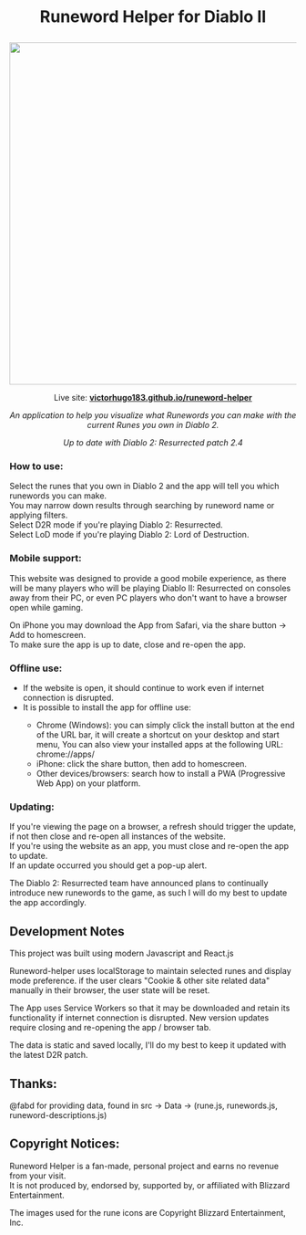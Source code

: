 # <p align="center">Runeword Helper for Diablo II</p>

<p align="center" class="bg-red">
  <img width="600" src="https://user-images.githubusercontent.com/60555502/148111370-37cae89f-1247-41ff-87a2-a4fc288241d3.png" />
</p>

<p align="center">
  Live site: <strong><a href="https://victorhugo183.github.io/runeword-helper/" target="_blank">victorhugo183.github.io/runeword-helper</a></strong>
</p>

<p align="center"><em>An application to help you visualize what Runewords you can make with the current Runes you own in Diablo 2.</em></p>
<p align="center"><em>Up to date with Diablo 2: Resurrected patch 2.4</em></p>

### How to use:
Select the runes that you own in Diablo 2 and the app will tell you which runewords you can make.<br>
You may narrow down results through searching by runeword name or applying filters.<br>
Select D2R mode if you're playing Diablo 2: Resurrected.<br>
Select LoD mode if you're playing Diablo 2: Lord of Destruction.<br>

### Mobile support:
This website was designed to provide a good mobile experience, as there will be many players who will be playing Diablo II: Resurrected on consoles away from their PC,
or even PC players who don't want to have a browser open while gaming.

On iPhone you may download the App from Safari, via the share button -> Add to homescreen.<br>
To make sure the app is up to date, close and re-open the app.

### Offline use:
<ul>
  <li>If the website is open, it should continue to work even if internet connection is disrupted.</li>
  <li>It is possible to install the app for offline use:</li>
  <ul>
    <li> Chrome (Windows): you can simply click the install button at the end of the URL bar, it will create a shortcut on your desktop and start menu, You can also view your installed apps at the following URL: chrome://apps/</li>
    <li> iPhone: click the share button, then add to homescreen.</li>
    <li> Other devices/browsers: search how to install a PWA (Progressive Web App) on your platform.</li>
  </ul>
</ul>

### Updating:
If you're viewing the page on a browser, a refresh should trigger the update, if not then close and re-open all instances of the website.<br>
If you're using the website as an app, you must close and re-open the app to update.<br>
If an update occurred you should get a pop-up alert.

The Diablo 2: Resurrected team have announced plans to continually introduce new runewords to the game, as such I will do my best to update the app accordingly.

## Development Notes

This project was built using modern Javascript and React.js

Runeword-helper uses localStorage to maintain selected runes and display mode preference. if the user clears "Cookie & other site related data" manually in their browser, the user state will be reset.

The App uses Service Workers so that it may be downloaded and retain its functionality if internet connection is disrupted. New version updates require closing and re-opening the app / browser tab.

The data is static and saved locally, I'll do my best to keep it updated with the latest D2R patch.

## Thanks:
@fabd for providing data, found in src -> Data -> (rune.js, runewords.js, runeword-descriptions.js)

## Copyright Notices:
Runeword Helper is a fan-made, personal project and earns no revenue from your visit.<br>
It is not produced by, endorsed by, supported by, or affiliated with Blizzard Entertainment.

The images used for the rune icons are Copyright Blizzard Entertainment, Inc.<br>

